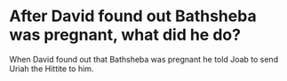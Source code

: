 # After David found out Bathsheba was pregnant, what did he do?

When David found out that Bathsheba was pregnant he told Joab to send Uriah the Hittite to him.
